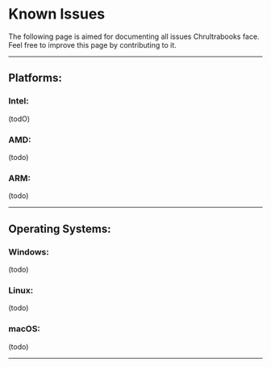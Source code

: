 # Known Issues
The following page is aimed for documenting all issues Chrultrabooks face. Feel free to improve this page by contributing to it.

-----

## Platforms:


### Intel:

(todO)


### AMD:

(todo)


### ARM:

(todo)



----

## Operating Systems:

### Windows:

(todo)


### Linux:

(todo)



### macOS:


(todo)


-----
